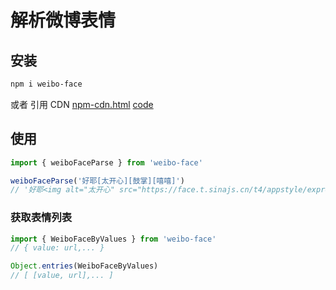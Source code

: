 # 解析微博表情

## 安装
```bash
npm i weibo-face
```
或者 引用 CDN
[npm-cdn.html](https://lab.magiconch.com/weibo-face/npm-cdn.html)
[code](https://github.com/itorr/weibo-face/blob/main/html/npm-cdn.html#L46)

## 使用
```javascript
import { weiboFaceParse } from 'weibo-face'

weiboFaceParse('好耶[太开心][鼓掌][嘻嘻]')
// '好耶<img alt="太开心" src="https://face.t.sinajs.cn/t4/appstyle/expression/ext/normal/1e/2018new_taikaixin_org.png"><img alt="鼓掌" src="https://face.t.sinajs.cn/t4/appstyle/expression/ext/normal/6e/2018new_guzhang_thumb.png"><img alt="嘻嘻" src="https://face.t.sinajs.cn/t4/appstyle/expression/ext/normal/33/2018new_xixi_thumb.png">'
```

### 获取表情列表
```javascript
import { WeiboFaceByValues } from 'weibo-face'
// { value: url,... }

Object.entries(WeiboFaceByValues)
// [ [value, url],... ]
```
